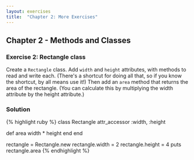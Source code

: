 ```yaml
---
layout: exercises
title:  "Chapter 2: More Exercises"
---
```


## Chapter 2 - Methods and Classes

### Exercise 2: Rectangle class

Create a `Rectangle` class. Add `width` and `height` attributes, with methods to read and write each. (There's a shortcut for doing all that, so if you know the shortcut, by all means use it!) Then add an `area` method that returns the area of the rectangle. (You can calculate this by multiplying the width attribute by the height attribute.)

### Solution

{% highlight ruby %}
class Rectangle
  attr_accessor :width, :height

  def area
    width * height
  end
end

rectangle = Rectangle.new
rectangle.width = 2
rectangle.height = 4
puts rectangle.area
{% endhighlight %}
